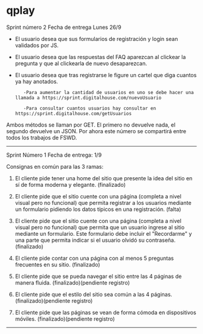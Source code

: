 # qplay

Sprint número 2
Fecha de entrega Lunes 26/9



- El usuario desea que sus formularios de registración y login sean validados por JS.

- El usuario desea que las respuestas del FAQ aparezcan al clickear la pregunta y que al clickearla de nuevo desaparezcan.

- El usuario desea que tras registrarse le figure un cartel que diga cuantos ya hay anotados.

         -Para aumentar la cantidad de usuarios en uno se debe hacer una llamada a https://sprint.digitalhouse.com/nuevoUsuario

         -Para consultar cuantos usuarios hay consultar en https://sprint.digitalhouse.com/getUsuarios



Ambos métodos se llaman por GET. El primero no devuelve nada, el segundo devuelve un JSON. Por ahora este número se compartirá entre todos los trabajos de FSWD.

------------------------------------------------------------------------------

Sprint Número 1
Fecha de entrega: 1/9

Consignas en común para las 3 ramas:

1) El cliente pide tener una home del sitio que presente la idea del sitio en sí de forma moderna y elegante. (finalizado)

2) El cliente pide que el sitio cuente con una página (completa a nivel visual pero no funcional) que permita
registrar a los usuarios mediante un formulario pidiendo los datos típicos en una registración. (falta)

3) El cliente pide que el sitio cuente con una página (completa a nivel visual pero no funcional) que permita
que un usuario ingrese al sitio mediante un formulario. Este formulario debe incluir el "Recordarme" y una
parte que permita indicar si el usuario olvidó su contraseña.                                                   (finalizado)

4) El cliente pide contar con una página con al menos 5 preguntas frecuentes en su sitio. (finalizado)

5) El cliente pide que se pueda navegar el sitio entre las 4 páginas de manera fluida. (finalizado)(pendiente registro)

6) El cliente pide que el estilo del sitio sea común a las 4 páginas. (finalizado)(pendiente registro)

7) El cliente pide que las páginas se vean de forma cómoda en dispositivos móviles. (finalizado)(pendiente registro)

------------------------------------------------------------------------
